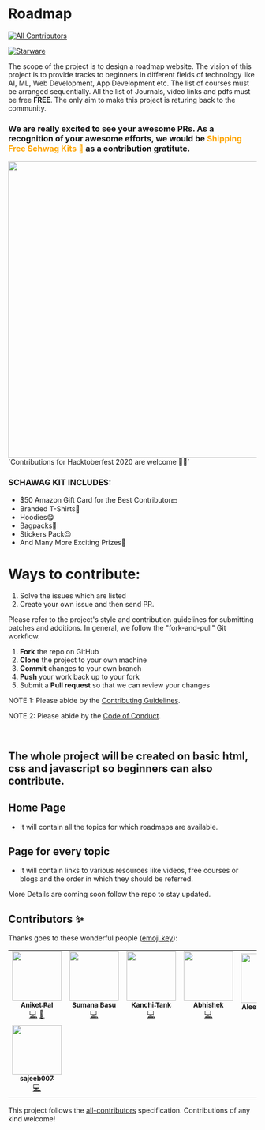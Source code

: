 # Roadmap
<!-- ALL-CONTRIBUTORS-BADGE:START - Do not remove or modify this section -->
[![All Contributors](https://img.shields.io/badge/all_contributors-8-orange.svg?style=flat-square)](#contributors-)
<!-- ALL-CONTRIBUTORS-BADGE:END -->
[![Starware](https://img.shields.io/badge/Starware-⭐-black?labelColor=f9b00d)](https://github.com/zepfietje/starware)
<!-- ALL-CONTRIBUTORS-BADGE:START - Do not remove or modify this section -->

The scope of the project is to design a roadmap website. The vision of this project is to provide tracks to beginners in different fields of technology like AI, ML, Web Development, App Development etc. The list of courses must be arranged sequentially. All the list of Journals, video links and pdfs must be free **FREE**. The only aim to make this project is returing back to the community.


### We are really excited to see your awesome PRs. As a recognition of your awesome efforts, we would be <span style="color:orange;">Shipping Free Schwag Kits 🎁</span> as a contribution gratitute.

<img src="https://github.com/Webwiznitr/MilkERP/blob/master/HFSchwags.jpg" height="600">
`Contributions for Hacktoberfest 2020 are welcome 🎉🎉`

### SCHAWAG KIT INCLUDES:
- $50 Amazon Gift Card for the Best Contributor💵
- Branded T-Shirts👕
- Hoodies😋
- Bagpacks🎒
- Stickers Pack😍
- And Many More Exciting Prizes🎁

# Ways to contribute:
1. Solve the issues which are listed
2. Create your own issue and then send PR.

Please refer to the project's style and contribution guidelines for submitting patches and additions. In general, we follow the "fork-and-pull" Git workflow.

 1. **Fork** the repo on GitHub
 2. **Clone** the project to your own machine
 3. **Commit** changes to your own branch
 4. **Push** your work back up to your fork
 5. Submit a **Pull request** so that we can review your changes

NOTE 1: Please abide by the [Contributing Guidelines](https://github.com/Webwiznitr/MilkERP/blob/master/CONTRIBUTING.md).

NOTE 2: Please abide by the [Code of Conduct](https://github.com/Webwiznitr/MilkERP/blob/master/CODE_OF_CONDUCT.md).

<br>

## The whole project will be created on basic html, css and javascript so beginners can also contribute.
 
## Home Page 
- It will contain all the topics for which roadmaps are available.

## Page for every topic
- It will contain links to various resources like videos, free courses or blogs and the order in which they should be referred.

More Details are coming soon follow the repo to stay updated.

## Contributors ✨

Thanks goes to these wonderful people ([emoji key](https://allcontributors.org/docs/en/emoji-key)):

<!-- ALL-CONTRIBUTORS-LIST:START - Do not remove or modify this section -->
<!-- prettier-ignore-start -->
<!-- markdownlint-disable -->
<table>
  <tr>
    <td align="center"><a href="http://aliferous.xyz/"><img src="https://avatars2.githubusercontent.com/u/67703407?v=4" width="100px;" alt=""/><br /><sub><b>Aniket Pal</b></sub></a><br /><a href="https://github.com/Webwiznitr/Project-basil/commits?author=Aniket762" title="Code">💻</a> <a href="https://github.com/Webwiznitr/Project-basil/commits?author=Aniket762" title="Documentation">📖</a></td>
    <td align="center"><a href="http://aliferous.xyz/"><img src="https://avatars3.githubusercontent.com/u/63084088?v=4" width="100px;" alt=""/><br /><sub><b>Sumana Basu</b></sub></a><br /><a href="https://github.com/Webwiznitr/Project-basil/commits?author=sumana2001" title="Code">💻</a></td>
    <td align="center"><a href="https://www.linkedin.com/in/kanchitank"><img src="https://avatars3.githubusercontent.com/u/65490196?v=4" width="100px;" alt=""/><br /><sub><b>Kanchi Tank</b></sub></a><br /><a href="https://github.com/Webwiznitr/Project-basil/commits?author=kanchitank" title="Code">💻</a></td>
    <td align="center"><a href="https://github.com/AbhishekLwagun"><img src="https://avatars0.githubusercontent.com/u/69157459?v=4" width="100px;" alt=""/><br /><sub><b>Abhishek</b></sub></a><br /><a href="https://github.com/Webwiznitr/Project-basil/commits?author=AbhishekLwagun" title="Code">💻</a></td>
    <td align="center"><a href="https://github.com/aleenajoseph993"><img src="https://avatars0.githubusercontent.com/u/62883961?v=4" width="100px;" alt=""/><br /><sub><b>Aleena Joseph</b></sub></a><br /><a href="https://github.com/Webwiznitr/Project-basil/commits?author=aleenajoseph993" title="Documentation">📖</a></td>
    <td align="center"><a href="http://colina.dev/"><img src="https://avatars2.githubusercontent.com/u/31748140?v=4" width="100px;" alt=""/><br /><sub><b>Abigail Colina</b></sub></a><br /><a href="https://github.com/Webwiznitr/Project-basil/commits?author=maenad" title="Code">💻</a></td>
    <td align="center"><a href="https://github.com/AnkitSingh-zm"><img src="https://avatars3.githubusercontent.com/u/66105983?v=4" width="100px;" alt=""/><br /><sub><b>Ankit Singh</b></sub></a><br /><a href="https://github.com/Webwiznitr/Project-basil/commits?author=AnkitSingh-zm" title="Code">💻</a></td>
  </tr>
  <tr>
    <td align="center"><a href="https://github.com/sajeeb007"><img src="https://avatars0.githubusercontent.com/u/62443848?v=4" width="100px;" alt=""/><br /><sub><b>sajeeb007</b></sub></a><br /><a href="https://github.com/Webwiznitr/Project-basil/commits?author=sajeeb007" title="Code">💻</a></td>
  </tr>
</table>

<!-- markdownlint-enable -->
<!-- prettier-ignore-end -->
<!-- ALL-CONTRIBUTORS-LIST:END -->

This project follows the [all-contributors](https://github.com/all-contributors/all-contributors) specification. Contributions of any kind welcome!
